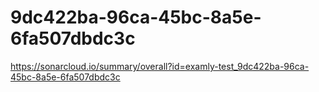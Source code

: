 # 9dc422ba-96ca-45bc-8a5e-6fa507dbdc3c
https://sonarcloud.io/summary/overall?id=examly-test_9dc422ba-96ca-45bc-8a5e-6fa507dbdc3c
